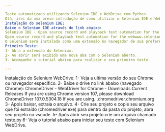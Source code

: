 ```yaml
---

Teste automatizado utilizando Selenium IDE e WebDrive com Python.
Olá, irei da uma breve introdução de como utilizar o Selenium IDE e WebDrive. Primeiramente Selenium é um conjunto de ferramentas de código aberto multiplataforma, usado para testar aplicações web pelo browser de forma automatizada. Ele executa testes de funcionalidades da aplicação web e testes de compatibilidade entre browser e plataformas diferentes. O Selenium suporta diversas linguagens de programação, como por exemplo C#, Java e Python, e vários navegadores web como o Chrome e o Firefox.
Instalação do selenium IDE:
Baixe o Selenium IDE através do link abaixo:
Selenium IDE · Open source record and playback test automation for the web
Open source record and playback test automation for the webwww.selenium.dev
O Selenium será instalado como uma extensão no navegador de sua preferencia.
Primeiro Teste:
1- Abra a extensão do Selenium.
2- Ao abrir será exibido uma nova aba com o Selenium aberto.
3- Acompanhe o tutorial abaixo para realizar o seu primeiro teste.

---
```


Instalação do Selenium WebDrive:
1- Veja a ultima versão do seu Chrome ou navegador especifico.
2- Baixe o drive no link abaixo (navegado Chrome):
ChromeDriver - WebDriver for Chrome - Downloads
Current Releases If you are using Chrome version 107, please download ChromeDriver 107.0.5304.18 If you are using…chromedriver.chromium.org
3- Apois baixar, extraia o arquivo.
4- Crie seu projeto e copie seu arquivo que foi extraído (chromedriver.exe) para dentro da pasta do projeto, abra seu projeto no vscode.
5- Após abrir seu projeto crie um arquivo chamado teste.py
6- Veja o tutorial abaixo para iniciar seu teste com Selenium WebDrive.